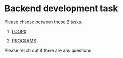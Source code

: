 # Backend development task

Please choose between these 2 tasks.

1. [LOOPS](https://github.com/ronsandova/backend-coding-challenge/tree/main/loops)

2. [PROGRAMS](https://github.com/ronsandova/backend-coding-challenge/tree/main/programs)

Please reach out if there are any questions
